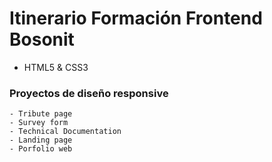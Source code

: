 # Itinerario Formación Frontend Bosonit
- HTML5 & CSS3
### Proyectos de diseño responsive

    - Tribute page
    - Survey form
    - Technical Documentation 
    - Landing page
    - Porfolio web

